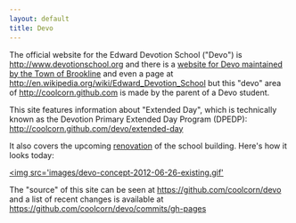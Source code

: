 ```yaml
---
layout: default
title: Devo
---
```

The official website for the Edward Devotion School ("Devo") is http://www.devotionschool.org and there is a [website for Devo maintained by the Town of Brookline][town-site] and even a page at http://en.wikipedia.org/wiki/Edward_Devotion_School but this "devo" area of http://coolcorn.github.com is made by the parent of a Devo student.

This site features information about "Extended Day", which is technically known as the Devotion Primary Extended Day Program (DPEDP): http://coolcorn.github.com/devo/extended-day

It also covers the upcoming [renovation](renovation) of the school building.  Here's how it looks today:

<a href="renovation"><img src='images/devo-concept-2012-06-26-existing.gif'</img></a>

The "source" of this site can be seen at https://github.com/coolcorn/devo and a list of recent changes is available at https://github.com/coolcorn/devo/commits/gh-pages

[town-site]: http://www.brookline.k12.ma.us/index.php?option=com_content&view=article&id=113&Itemid=155
